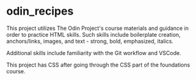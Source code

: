 # odin_recipes

This project utilizes The Odin Project's course materials and guidance in
order to practice HTML skills. Such skills include boilerplate creation,
anchors/links, images, and text - strong, bold, emphasized, italics.

Additional skills include familiarity with the Git workflow and VSCode.

This project has CSS after going through the CSS part of the foundations course.